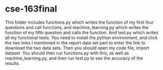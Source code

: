 # cse-163final

This folder includes functions.py which writes the function of my first four questions and call functions, and machine_learning.py which writes the function of my fifth question and calls the function. And test.py which writes all my functional tests.
You need to install the python environment, and click the two links I mentioned in the report data set part to enter the link to download the two data sets. Then you should open my code file, import dataset.
You should then run functions.py with this, as well as machine_learning.py, and then run test.py to see the accuracy of the results.
